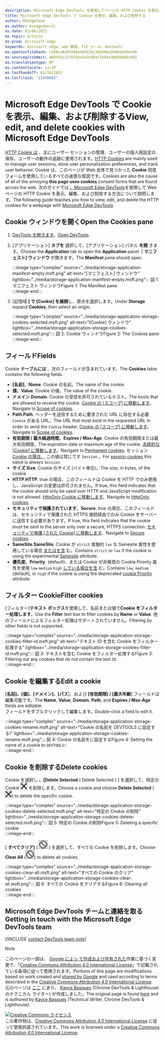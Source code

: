 ```yaml
---
description: Microsoft Edge DevTools を使用してページの HTTP Cookie を表示、編集、および削除する方法について説明します。
title: Microsoft Edge DevTools で Cookie を表示、編集、および削除する
author: MSEdgeTeam
ms.author: msedgedevrel
ms.date: 03/08/2021
ms.topic: article
ms.prod: microsoft-edge
keywords: microsoft edge、web 開発、f12 ツール、devtools
ms.openlocfilehash: c208ca628fe91ed5922bc36566be2b9bdd20ec0b
ms.sourcegitcommit: 4b9fb5c1176fdaa5e3c60af2b84e38d5bb86cd81
ms.translationtype: MT
ms.contentlocale: ja-JP
ms.lasthandoff: 03/16/2021
ms.locfileid: "11439683"
---
```

<!-- Copyright Kayce Basques 

   Licensed under the Apache License, Version 2.0 (the "License");
   you may not use this file except in compliance with the License.
   You may obtain a copy of the License at

       https://www.apache.org/licenses/LICENSE-2.0

   Unless required by applicable law or agreed to in writing, software
   distributed under the License is distributed on an "AS IS" BASIS,
   WITHOUT WARRANTIES OR CONDITIONS OF ANY KIND, either express or implied.
   See the License for the specific language governing permissions and
   limitations under the License.  -->

# <a name="view-edit-and-delete-cookies-with-microsoft-edge-devtools"></a><span data-ttu-id="50f1d-104">Microsoft Edge DevTools で Cookie を表示、編集、および削除する</span><span class="sxs-lookup"><span data-stu-id="50f1d-104">View, edit, and delete cookies with Microsoft Edge DevTools</span></span>  

<span data-ttu-id="50f1d-105">[HTTP Cookie は][MDNHTTPCookies] 、主にユーザー セッションの管理、ユーザーの個人用設定の保存、ユーザーの動作の追跡に使用されます。</span><span class="sxs-lookup"><span data-stu-id="50f1d-105">[HTTP Cookies][MDNHTTPCookies] are mainly used to manage user sessions, store user personalization preferences, and track user behavior.</span></span>  <span data-ttu-id="50f1d-106">Cookie は、このページが Web 全体で見つかった **Cookie** 同意フォームを使用しているすべての迷惑な原因です。</span><span class="sxs-lookup"><span data-stu-id="50f1d-106">Cookies are also the cause of all of the annoying **this page uses cookies** consent forms that are found across the web.</span></span>  <span data-ttu-id="50f1d-107">次のガイドでは [、Microsoft Edge DevTools][MicrosoftEdgeDevTools]を使用して Web ページの HTTP Cookie を表示、編集、および削除する方法について説明します。</span><span class="sxs-lookup"><span data-stu-id="50f1d-107">The following guide teaches you how to view, edit, and delete the HTTP cookies for a webpage with [Microsoft Edge DevTools][MicrosoftEdgeDevTools].</span></span>  

## <a name="open-the-cookies-pane"></a><span data-ttu-id="50f1d-108">Cookie ウィンドウを開く</span><span class="sxs-lookup"><span data-stu-id="50f1d-108">Open the Cookies pane</span></span>  

1.  <span data-ttu-id="50f1d-109">[DevTools を開きます][DevToolsOpen]。</span><span class="sxs-lookup"><span data-stu-id="50f1d-109">[Open DevTools][DevToolsOpen].</span></span>  
1.  <span data-ttu-id="50f1d-110">[アプリケーション] **タブを** 選択して、[アプリケーション] パネル **を開** きます。</span><span class="sxs-lookup"><span data-stu-id="50f1d-110">Choose the **Application** tab to open the **Application** panel.</span></span>  <span data-ttu-id="50f1d-111">[ **マニフェスト] ウィンドウ** が開きます。</span><span class="sxs-lookup"><span data-stu-id="50f1d-111">The **Manifest** pane should open.</span></span>  
    
    :::image type="complex" source="../media/storage-application-manifest-empty.msft.png" alt-text="[マニフェスト] ウィンドウ" lightbox="../media/storage-application-manifest-empty.msft.png":::
       <span data-ttu-id="50f1d-113">図 1: マニフェスト ウィンドウ</span><span class="sxs-lookup"><span data-stu-id="50f1d-113">Figure 1:  The Manifest pane</span></span>  
    :::image-end:::  

1.  <span data-ttu-id="50f1d-114">[記憶域 **] で** **[Cookie] を展開**し、原点を選択します。</span><span class="sxs-lookup"><span data-stu-id="50f1d-114">Under **Storage** expand **Cookies**, then select an origin.</span></span>  
    
    :::image type="complex" source="../media/storage-application-storage-cookies-selected.msft.png" alt-text="[Cookie] ウィンドウ" lightbox="../media/storage-application-storage-cookies-selected.msft.png":::
       <span data-ttu-id="50f1d-116">図 2: Cookie ウィンドウ</span><span class="sxs-lookup"><span data-stu-id="50f1d-116">Figure 2:  The Cookies pane</span></span>  
    :::image-end:::  

## <a name="fields"></a><span data-ttu-id="50f1d-117">フィールド</span><span class="sxs-lookup"><span data-stu-id="50f1d-117">Fields</span></span>  

<span data-ttu-id="50f1d-118">Cookie **テーブルには** 、次のフィールドが含まれています。</span><span class="sxs-lookup"><span data-stu-id="50f1d-118">The **Cookies** table contains the following fields.</span></span>  

*   <span data-ttu-id="50f1d-119">**[名前]**。</span><span class="sxs-lookup"><span data-stu-id="50f1d-119">**Name**.</span></span>  <span data-ttu-id="50f1d-120">Cookie の名前。</span><span class="sxs-lookup"><span data-stu-id="50f1d-120">The name of the cookie.</span></span>  
*   <span data-ttu-id="50f1d-121">**値**。</span><span class="sxs-lookup"><span data-stu-id="50f1d-121">**Value**.</span></span>  <span data-ttu-id="50f1d-122">Cookie の値。</span><span class="sxs-lookup"><span data-stu-id="50f1d-122">The value of the cookie.</span></span>  
*   <span data-ttu-id="50f1d-123">**ドメイン**.</span><span class="sxs-lookup"><span data-stu-id="50f1d-123">**Domain**.</span></span>  <span data-ttu-id="50f1d-124">Cookie の受信を許可されているホスト。</span><span class="sxs-lookup"><span data-stu-id="50f1d-124">The hosts that are allowed to receive the cookie.</span></span>  <span data-ttu-id="50f1d-125">[Cookie の [スコープ] に移動します][MDNHTTPCookiesScope]。</span><span class="sxs-lookup"><span data-stu-id="50f1d-125">Navigate to [Scope of cookies][MDNHTTPCookiesScope].</span></span>  
*   <span data-ttu-id="50f1d-126">**Path**.</span><span class="sxs-lookup"><span data-stu-id="50f1d-126">**Path**.</span></span>  <span data-ttu-id="50f1d-127">ヘッダーを送信するために要求された URL に存在する必要 `Cookie` がある URL。</span><span class="sxs-lookup"><span data-stu-id="50f1d-127">The URL that must exist in the requested URL in order to send the `Cookie` header.</span></span>  <span data-ttu-id="50f1d-128">[Cookie の [スコープ] に移動します][MDNHTTPCookiesScope]。</span><span class="sxs-lookup"><span data-stu-id="50f1d-128">Navigate to [Scope of cookies][MDNHTTPCookiesScope].</span></span>  
*   <span data-ttu-id="50f1d-129">**有効期限 / 最大経過時間**。</span><span class="sxs-lookup"><span data-stu-id="50f1d-129">**Expires / Max-Age**.</span></span>  <span data-ttu-id="50f1d-130">Cookie の有効期限または最大有効期限。</span><span class="sxs-lookup"><span data-stu-id="50f1d-130">The expiration date or maximum age of the cookie.</span></span>  <span data-ttu-id="50f1d-131">[永続的な [Cookie] に移動します][MDNHTTPCookiesPermanent]。</span><span class="sxs-lookup"><span data-stu-id="50f1d-131">Navigate to [Permanent cookies][MDNHTTPCookiesPermanent].</span></span>  <span data-ttu-id="50f1d-132">セッション [Cookie の場合、][MDNHTTPCookiesSession] この値は常にです `Session` 。</span><span class="sxs-lookup"><span data-stu-id="50f1d-132">For [session cookies][MDNHTTPCookiesSession] this value is always `Session`.</span></span>  
*   <span data-ttu-id="50f1d-133">**サイズ**.</span><span class="sxs-lookup"><span data-stu-id="50f1d-133">**Size**.</span></span>  <span data-ttu-id="50f1d-134">Cookie のサイズ (バイト単位)。</span><span class="sxs-lookup"><span data-stu-id="50f1d-134">The size, in bytes, of the cookie.</span></span>  
*   <span data-ttu-id="50f1d-135">**HTTP**.</span><span class="sxs-lookup"><span data-stu-id="50f1d-135">**HTTP**.</span></span>  <span data-ttu-id="50f1d-136">true の場合、このフィールドは Cookie を HTTP でのみ使用し、JavaScript の変更は許可されません。</span><span class="sxs-lookup"><span data-stu-id="50f1d-136">If true, this field indicates that the cookie should only be used over HTTP and JavaScript modification is not allowed.</span></span>  <span data-ttu-id="50f1d-137">[HttpOnly Cookie に移動します][MDNHTTPCookiesSecure]。</span><span class="sxs-lookup"><span data-stu-id="50f1d-137">Navigate to [HttpOnly cookies][MDNHTTPCookiesSecure].</span></span>  
*   <span data-ttu-id="50f1d-138">**セキュリティで保護されています**。</span><span class="sxs-lookup"><span data-stu-id="50f1d-138">**Secure**.</span></span>  <span data-ttu-id="50f1d-139">true の場合、このフィールドは、セキュリティで保護された HTTPS 接続経由でのみ Cookie をサーバーに送信する必要があります。</span><span class="sxs-lookup"><span data-stu-id="50f1d-139">If true, this field indicates that the cookie must be sent to the server only over a secure, HTTPS connection.</span></span>  <span data-ttu-id="50f1d-140">[セキュリティで保護 [された Cookie] に移動します][MDNHTTPCookiesSecure]。</span><span class="sxs-lookup"><span data-stu-id="50f1d-140">Navigate to [Secure cookies][MDNHTTPCookiesSecure].</span></span>  
*   <span data-ttu-id="50f1d-141">**SameSite**.</span><span class="sxs-lookup"><span data-stu-id="50f1d-141">**SameSite**.</span></span>  <span data-ttu-id="50f1d-142">Cookie が `strict` 実験的 `lax` な Samesite 属性を使用している場合 [またはを含][MDNHTTPCookiesSamesite] む。</span><span class="sxs-lookup"><span data-stu-id="50f1d-142">Contains `strict` or `lax` if the cookie is using the experimental [Samesite][MDNHTTPCookiesSamesite] attribute.</span></span>  
*   <span data-ttu-id="50f1d-143">**優先度**。</span><span class="sxs-lookup"><span data-stu-id="50f1d-143">**Priority**.</span></span>  <span data-ttu-id="50f1d-144">\(default\)、または Cookie が非推奨の Cookie Priority 属性を使用 `low` `medium` `high` [している場合を含][ChromiumIssue232693] む。</span><span class="sxs-lookup"><span data-stu-id="50f1d-144">Contains `low`, `medium` \(default\), or `high` if the cookie is using the deprecated [cookie Priority][ChromiumIssue232693] attribute.</span></span>

## <a name="filter-cookies"></a><span data-ttu-id="50f1d-145">フィルター Cookie</span><span class="sxs-lookup"><span data-stu-id="50f1d-145">Filter cookies</span></span>  

<span data-ttu-id="50f1d-146">[フィルター]**テキスト ボックス**を使用して、名前または値で**Cookie をフィルター処理します**。</span><span class="sxs-lookup"><span data-stu-id="50f1d-146">Use the **Filter** text box to filter cookies by **Name** or **Value**.</span></span>  <span data-ttu-id="50f1d-147">他のフィールドによるフィルター処理はサポートされていません。</span><span class="sxs-lookup"><span data-stu-id="50f1d-147">Filtering by other fields is not supported.</span></span>  

:::image type="complex" source="../media/storage-application-storage-cookies-filter-id.msft.png" alt-text="テキスト ID を含む Cookie をフィルター処理する" lightbox="../media/storage-application-storage-cookies-filter-id.msft.png":::
   <span data-ttu-id="50f1d-149">図 3: テキストを含む Cookie をフィルター処理する</span><span class="sxs-lookup"><span data-stu-id="50f1d-149">Figure 3:  Filtering out any cookies that do not contain the text</span></span> `ID`  
:::image-end:::  

## <a name="edit-a-cookie"></a><span data-ttu-id="50f1d-150">Cookie を編集する</span><span class="sxs-lookup"><span data-stu-id="50f1d-150">Edit a cookie</span></span>  

<span data-ttu-id="50f1d-151">[**名前]、[値]、[ドメイン]、[パス**]、および **[有効期限] / [最大年齢**] フィールドは編集可能です。</span><span class="sxs-lookup"><span data-stu-id="50f1d-151">The **Name**, **Value**, **Domain**, **Path**, and **Expires / Max-Age** fields are editable.</span></span>  
<span data-ttu-id="50f1d-152">フィールドをダブルクリックして編集します。</span><span class="sxs-lookup"><span data-stu-id="50f1d-152">Double-click a field to edit it.</span></span>  

:::image type="complex" source="../media/storage-application-storage-cookies-rename.msft.png" alt-text="Cookie の名前を DEVTOOLS に設定する!" lightbox="../media/storage-application-storage-cookies-rename.msft.png":::
   <span data-ttu-id="50f1d-154">図 4: Cookie の名前をに設定する</span><span class="sxs-lookup"><span data-stu-id="50f1d-154">Figure 4:  Setting the name of a cookie to</span></span> `DEVTOOLS!`  
:::image-end:::  

## <a name="delete-cookies"></a><span data-ttu-id="50f1d-155">Cookie を削除する</span><span class="sxs-lookup"><span data-stu-id="50f1d-155">Delete cookies</span></span>  

<span data-ttu-id="50f1d-156">Cookie を選択し **、[Delete Selected** \( Delete Selected \) ] を選択して、特定の Cookie ![ ](../media/delete-icon.msft.png) を削除します。</span><span class="sxs-lookup"><span data-stu-id="50f1d-156">Choose a cookie and choose **Delete Selected** \(![Delete Selected](../media/delete-icon.msft.png)\) to delete the specific cookie.</span></span>  

:::image type="complex" source="../media/storage-application-storage-cookies-delete-selected.msft.png" alt-text="特定の Cookie の削除" lightbox="../media/storage-application-storage-cookies-delete-selected.msft.png":::
   <span data-ttu-id="50f1d-158">図 5: 特定の Cookie の削除</span><span class="sxs-lookup"><span data-stu-id="50f1d-158">Figure 5:  Deleting a specific cookie</span></span>  
:::image-end:::  

<span data-ttu-id="50f1d-159">[ **すべてクリア]** \( ![ Clear All ](../media/clear-icon.msft.png) \) を選択して、すべての Cookie を削除します。</span><span class="sxs-lookup"><span data-stu-id="50f1d-159">Choose **Clear All** \(![Clear All](../media/clear-icon.msft.png)\) to delete all cookies.</span></span>  

:::image type="complex" source="../media/storage-application-storage-cookies-clear-all.msft.png" alt-text="すべての Cookie のクリア" lightbox="../media/storage-application-storage-cookies-clear-all.msft.png":::
   <span data-ttu-id="50f1d-161">図 6: すべての Cookie をクリアする</span><span class="sxs-lookup"><span data-stu-id="50f1d-161">Figure 6:  Clearing all cookies</span></span>  
:::image-end:::  

## <a name="getting-in-touch-with-the-microsoft-edge-devtools-team"></a><span data-ttu-id="50f1d-162">Microsoft Edge DevTools チームと連絡を取る</span><span class="sxs-lookup"><span data-stu-id="50f1d-162">Getting in touch with the Microsoft Edge DevTools team</span></span>  

[!INCLUDE [contact DevTools team note](../includes/contact-devtools-team-note.md)]  

<!-- links -->  

[MicrosoftEdgeDevTools]: /microsoft-edge/devtools-guide-chromium "Microsoft Edge (クロム) 開発者ツール"  
[DevToolsOpen]: /microsoft-edge/devtools-guide-chromium/open "Microsoft Edge DevTools を開く"  

[ChromiumIssue232693]: https://bugs.chromium.org/p/chromium/issues/detail?id=232693 "クロムの問題 232693: Cookie の優先度フィールドの実装|クロム バグ"  

[MDNHTTPCookies]: https://developer.mozilla.org/docs/Web/HTTP/Cookies "HTTP cookie |MDN"  
[MDNHTTPCookiesPermanent]: https://developer.mozilla.org/docs/Web/HTTP/Cookies#Permanent_cookies "HTTP Cookie - 永続的な cookie |MDN"  
[MDNHTTPCookiesSamesite]: https://developer.mozilla.org/docs/Web/HTTP/Cookies#SameSite_cookies "HTTP Cookie - SameSite cookie |MDN"  
[MDNHTTPCookiesScope]: https://developer.mozilla.org/docs/Web/HTTP/Cookies#Scope_of_cookies "HTTP cookie - Cookie の範囲と|MDN"  
[MDNHTTPCookiesSecure]: https://developer.mozilla.org/docs/Web/HTTP/Cookies#Secure_and_HttpOnly_cookies "HTTP Cookie - セキュリティで保護された HttpOnly |MDN"  
[MDNHTTPCookiesSession]: https://developer.mozilla.org/docs/Web/HTTP/Cookies#Session_cookies "HTTP Cookie - セッション cookie |MDN"  

> [!NOTE]
> <span data-ttu-id="50f1d-172">このページの一部は、 [Google によっ て作成および共有された][GoogleSitePolicies]作業に基づく変更で、「[Creative Commons Attribution 4.0 International License][CCA4IL]」で記載されている条項に従って使用されます。</span><span class="sxs-lookup"><span data-stu-id="50f1d-172">Portions of this page are modifications based on work created and [shared by Google][GoogleSitePolicies] and used according to terms described in the [Creative Commons Attribution 4.0 International License][CCA4IL].</span></span>  
> <span data-ttu-id="50f1d-173">元のページは [ここ](https://developers.google.com/web/tools/chrome-devtools/storage/cookies) にあり、 [Kayce Basques][KayceBasques] \(Chrome DevTools \& Lighthouse\ のテクニカル ライター) が作成しました。</span><span class="sxs-lookup"><span data-stu-id="50f1d-173">The original page is found [here](https://developers.google.com/web/tools/chrome-devtools/storage/cookies) and is authored by [Kayce Basques][KayceBasques] \(Technical Writer, Chrome DevTools \& Lighthouse\).</span></span>  

[![Creative Commons ライセンス][CCby4Image]][CCA4IL]  
<span data-ttu-id="50f1d-175">この著作物は、[Creative Commons Attribution 4.0 International License][CCA4IL] に従って使用許諾されています。</span><span class="sxs-lookup"><span data-stu-id="50f1d-175">This work is licensed under a [Creative Commons Attribution 4.0 International License][CCA4IL].</span></span>  

[CCA4IL]: https://creativecommons.org/licenses/by/4.0  
[CCby4Image]: https://i.creativecommons.org/l/by/4.0/88x31.png  
[GoogleSitePolicies]: https://developers.google.com/terms/site-policies  
[KayceBasques]: https://developers.google.com/web/resources/contributors/kaycebasques  
